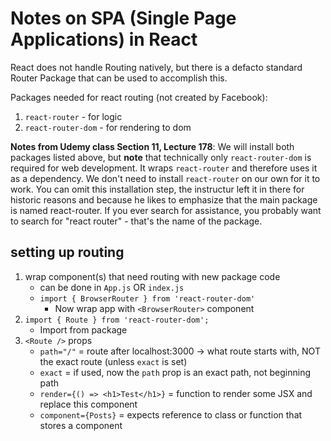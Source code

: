 # Notes on SPA (Single Page Applications) in React
React does not handle Routing natively, but there is a defacto standard Router Package that can be used to accomplish this.

Packages needed for react routing (not created by Facebook):
1. `react-router` - for logic
2. `react-router-dom` - for rendering to dom

**Notes from Udemy class Section 11, Lecture 178**: We will install both packages listed above, but **note** that technically only `react-router-dom` is required for web development. It wraps `react-router` and therefore uses it as a dependency. We don't need to install `react-router` on our own for it to work. You can omit this installation step, the instructur left it in there for historic reasons and because he likes to emphasize that the main package is named react-router. If you ever search for assistance, you probably want to search for "react router" - that's the name of the package.

## setting up routing
1. wrap component(s) that need routing with new package code
    - can be done in `App.js` OR `index.js`
    - `import { BrowserRouter } from 'react-router-dom'`
        - Now wrap app with `<BrowserRouter>` component
2. `import { Route } from 'react-router-dom';`
    - Import from package
3. `<Route />` props
    - `path="/"` = route after localhost:3000 -> what route starts with, NOT the exact route (unless `exact` is set)
    - `exact` = if used, now the `path` prop is an exact path, not beginning path
    - `render={() => <h1>Test</h1>}` = function to render some JSX and replace this component
    - `component={Posts}` = expects reference to class or function that stores a component